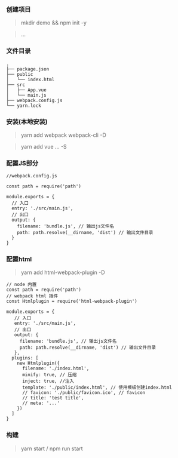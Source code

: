 ### 创建项目
> mkdir demo && npm init -y

>...

### 文件目录
```
.
├── package.json
├── public
│   └── index.html
├── src
│   ├── App.vue
│   └── main.js
├── webpack.config.js
└── yarn.lock
```
### 安装(本地安装)
> yarn add webpack webpack-cli -D

> yarn add vue ... -S


### 配置JS部分
```
//webpack.config.js

const path = require('path')

module.exports = {
  // 入口
  entry: './src/main.js',
  // 出口
  output: {
    filename: 'bundle.js', // 输出js文件名
    path: path.resolve(__dirname, 'dist') // 输出文件目录
  }
}

```

### 配置html
> yarn add html-webpack-plugin -D

```
// node 内置
const path = require('path')
// webpack html 插件
const Htmlplugin = require('html-webpack-plugin')

module.exports = {
   // 入口
   entry: './src/main.js',
   // 出口
   output: {
     filename: 'bundle.js', // 输出js文件名
     path: path.resolve(__dirname, 'dist') // 输出文件目录
   },
  plugins: [
    new Htmlplugin({
      filename: './index.html',
      minify: true, // 压缩
      inject: true, //注入
      template: './public/index.html', // 使用模板创建index.html
      // favicon: './public/favicon.ico', // favicon
      // title: 'test title',
      // meta: '...'
    })
  ]
}
```

### 构建
> yarn start / npm run start
